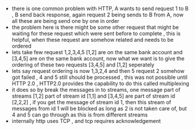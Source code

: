 - there is one common problem with HTTP, A wants to send request 1 to B , B send back response, again request 2 being sends to B from A, now all these are being send one by one in order
- the problem here is there might be some other request that might be waiting for these request which were sent before to complete , this is helpful, when these request are somehow related and needs to be ordered
- lets take few request 1,2,3,4,5 [1,2] are on the same bank account and [3,4,5] are on the same bank account, now what we want is to give the ordering of these two requests [3,4,5] and [1,2] seperately
- lets say request ordering is now 1,3,2,4 and  then 5 request 2 somehow got failed , 4 and 5 still should be processed , this was not possible until HTTP 2.0 , HTTP2.0 provides the capability to do this called multiplexing
- it does so by break the messages in to streams, one message part of streams [1,2] part of stream id [1,1]  and [3,4,5] are part of stream id [2,2,2] , if you get the message of stream id 1, then this stream of messages from id 1 will be blocked as long as 2 is not taken care of, but 4 and 5 can go through as this is from different streams
- internally http uses TCP , and tcp requires acknowledgement
